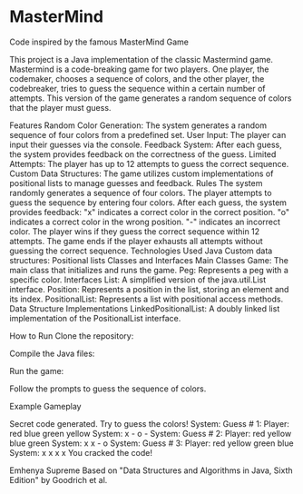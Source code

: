 # MasterMind
Code inspired by the famous MasterMind Game


This project is a Java implementation of the classic Mastermind game. Mastermind is a code-breaking game for two players. One player, the codemaker, chooses a sequence of colors, and the other player, the codebreaker, tries to guess the sequence within a certain number of attempts. This version of the game generates a random sequence of colors that the player must guess.

Features
Random Color Generation: The system generates a random sequence of four colors from a predefined set.
User Input: The player can input their guesses via the console.
Feedback System: After each guess, the system provides feedback on the correctness of the guess.
Limited Attempts: The player has up to 12 attempts to guess the correct sequence.
Custom Data Structures: The game utilizes custom implementations of positional lists to manage guesses and feedback.
Rules
The system randomly generates a sequence of four colors.
The player attempts to guess the sequence by entering four colors.
After each guess, the system provides feedback:
"x" indicates a correct color in the correct position.
"o" indicates a correct color in the wrong position.
"-" indicates an incorrect color.
The player wins if they guess the correct sequence within 12 attempts.
The game ends if the player exhausts all attempts without guessing the correct sequence.
Technologies Used
Java
Custom data structures: Positional lists
Classes and Interfaces
Main Classes
Game: The main class that initializes and runs the game.
Peg: Represents a peg with a specific color.
Interfaces
List<E>: A simplified version of the java.util.List interface.
Position<E>: Represents a position in the list, storing an element and its index.
PositionalList<E>: Represents a list with positional access methods.
Data Structure Implementations
LinkedPositionalList<E>: A doubly linked list implementation of the PositionalList interface.

How to Run
Clone the repository:

Compile the Java files:

Run the game:

Follow the prompts to guess the sequence of colors.

Example Gameplay

Secret code generated. Try to guess the colors!
System:		Guess # 1:
Player:		red blue green yellow
System:		x - o -
System:		Guess # 2:
Player:		red yellow blue green
System:		x x - o
System:		Guess # 3:
Player:		red yellow green blue
System:		x x x x
You cracked the code!

Emhenya Supreme
Based on "Data Structures and Algorithms in Java, Sixth Edition" by Goodrich et al.
